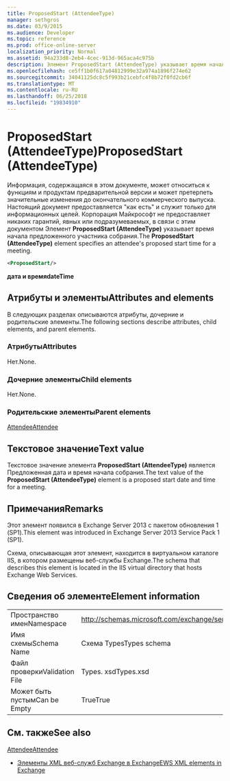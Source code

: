 ```yaml
---
title: ProposedStart (AttendeeType)
manager: sethgros
ms.date: 03/9/2015
ms.audience: Developer
ms.topic: reference
ms.prod: office-online-server
localization_priority: Normal
ms.assetid: 94a233d8-2eb4-4cec-913d-965aca4c975b
description: Элемент ProposedStart (AttendeeType) указывает время начала предложенного участника собрания.
ms.openlocfilehash: ce5ff1b0f617a04812999e32a974a1896f274e62
ms.sourcegitcommit: 34041125dc8c5f993b21cebfc4f8b72f0fd2cb6f
ms.translationtype: MT
ms.contentlocale: ru-RU
ms.lasthandoff: 06/25/2018
ms.locfileid: "19834910"
---
```

# <a name="proposedstart-attendeetype"></a><span data-ttu-id="70df3-103">ProposedStart (AttendeeType)</span><span class="sxs-lookup"><span data-stu-id="70df3-103">ProposedStart (AttendeeType)</span></span>

<span data-ttu-id="70df3-104">Информация, содержащаяся в этом документе, может относиться к функциям и продуктам предварительной версии и может претерпеть значительные изменения до окончательного коммерческого выпуска. Настоящий документ предоставляется "как есть" и служит только для информационных целей. Корпорация Майкрософт не предоставляет никаких гарантий, явных или подразумеваемых, в связи с этим документом Элемент **ProposedStart (AttendeeType)** указывает время начала предложенного участника собрания.</span><span class="sxs-lookup"><span data-stu-id="70df3-104">The **ProposedStart (AttendeeType)** element specifies an attendee's proposed start time for a meeting.</span></span> 
  
```XML
<ProposedStart/>
```

 <span data-ttu-id="70df3-105">**дата и время**</span><span class="sxs-lookup"><span data-stu-id="70df3-105">**dateTime**</span></span>
## <a name="attributes-and-elements"></a><span data-ttu-id="70df3-106">Атрибуты и элементы</span><span class="sxs-lookup"><span data-stu-id="70df3-106">Attributes and elements</span></span>

<span data-ttu-id="70df3-107">В следующих разделах описываются атрибуты, дочерние и родительские элементы.</span><span class="sxs-lookup"><span data-stu-id="70df3-107">The following sections describe attributes, child elements, and parent elements.</span></span>
  
### <a name="attributes"></a><span data-ttu-id="70df3-108">Атрибуты</span><span class="sxs-lookup"><span data-stu-id="70df3-108">Attributes</span></span>

<span data-ttu-id="70df3-109">Нет.</span><span class="sxs-lookup"><span data-stu-id="70df3-109">None.</span></span>
  
### <a name="child-elements"></a><span data-ttu-id="70df3-110">Дочерние элементы</span><span class="sxs-lookup"><span data-stu-id="70df3-110">Child elements</span></span>

<span data-ttu-id="70df3-111">Нет.</span><span class="sxs-lookup"><span data-stu-id="70df3-111">None.</span></span>
  
### <a name="parent-elements"></a><span data-ttu-id="70df3-112">Родительские элементы</span><span class="sxs-lookup"><span data-stu-id="70df3-112">Parent elements</span></span>

[<span data-ttu-id="70df3-113">Attendee</span><span class="sxs-lookup"><span data-stu-id="70df3-113">Attendee</span></span>](attendee.md)
  
## <a name="text-value"></a><span data-ttu-id="70df3-114">Текстовое значение</span><span class="sxs-lookup"><span data-stu-id="70df3-114">Text value</span></span>

<span data-ttu-id="70df3-115">Текстовое значение элемента **ProposedStart (AttendeeType)** является Предложенная дата и время начала собрания.</span><span class="sxs-lookup"><span data-stu-id="70df3-115">The text value of the **ProposedStart (AttendeeType)** element is a proposed start date and time for a meeting.</span></span> 
  
## <a name="remarks"></a><span data-ttu-id="70df3-116">Примечания</span><span class="sxs-lookup"><span data-stu-id="70df3-116">Remarks</span></span>

<span data-ttu-id="70df3-117">Этот элемент появился в Exchange Server 2013 с пакетом обновления 1 (SP1).</span><span class="sxs-lookup"><span data-stu-id="70df3-117">This element was introduced in Exchange Server 2013 Service Pack 1 (SP1).</span></span>
  
<span data-ttu-id="70df3-118">Схема, описывающая этот элемент, находится в виртуальном каталоге IIS, в котором размещены веб-службы Exchange.</span><span class="sxs-lookup"><span data-stu-id="70df3-118">The schema that describes this element is located in the IIS virtual directory that hosts Exchange Web Services.</span></span>
  
## <a name="element-information"></a><span data-ttu-id="70df3-119">Сведения об элементе</span><span class="sxs-lookup"><span data-stu-id="70df3-119">Element information</span></span>

|||
|:-----|:-----|
|<span data-ttu-id="70df3-120">Пространство имен</span><span class="sxs-lookup"><span data-stu-id="70df3-120">Namespace</span></span>  <br/> |http://schemas.microsoft.com/exchange/services/2006/types  <br/> |
|<span data-ttu-id="70df3-121">Имя схемы</span><span class="sxs-lookup"><span data-stu-id="70df3-121">Schema Name</span></span>  <br/> |<span data-ttu-id="70df3-122">Схема Types</span><span class="sxs-lookup"><span data-stu-id="70df3-122">Types schema</span></span>  <br/> |
|<span data-ttu-id="70df3-123">Файл проверки</span><span class="sxs-lookup"><span data-stu-id="70df3-123">Validation File</span></span>  <br/> |<span data-ttu-id="70df3-124">Types. xsd</span><span class="sxs-lookup"><span data-stu-id="70df3-124">Types.xsd</span></span>  <br/> |
|<span data-ttu-id="70df3-125">Может быть пустым</span><span class="sxs-lookup"><span data-stu-id="70df3-125">Can be Empty</span></span>  <br/> |<span data-ttu-id="70df3-126">True</span><span class="sxs-lookup"><span data-stu-id="70df3-126">True</span></span>  <br/> |
   
## <a name="see-also"></a><span data-ttu-id="70df3-127">См. также</span><span class="sxs-lookup"><span data-stu-id="70df3-127">See also</span></span>



[<span data-ttu-id="70df3-128">Attendee</span><span class="sxs-lookup"><span data-stu-id="70df3-128">Attendee</span></span>](attendee.md)


- [<span data-ttu-id="70df3-129">Элементы XML веб-служб Exchange в Exchange</span><span class="sxs-lookup"><span data-stu-id="70df3-129">EWS XML elements in Exchange</span></span>](ews-xml-elements-in-exchange.md)

